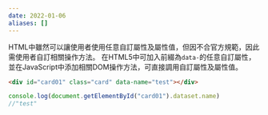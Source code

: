 ```yaml
---
date: 2022-01-06
aliases: []
---
```

HTML中雖然可以讓使用者使用任意自訂屬性及屬性值，但因不合官方規範，因此需使用者自訂相關操作方法。
在HTML5中可加入前綴為`data-`的任意自訂屬性，並在JavaScript中添加相關DOM操作方法，可直接調用自訂屬性及屬性值。
```html
<div id="card01" class="card" data-name="test"></div>
```
```js
console.log(document.getElementById("card01").dataset.name)
//"test"
```